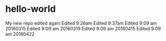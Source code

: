 # hello-world
My new repo edited again
Edited 9:26am
Edited 9:37am
Edited 9:09 am 20160315
Edited 9:09 am 20160319
Edited 9:09 am 20160415
Edited 9:09 am 20160422
